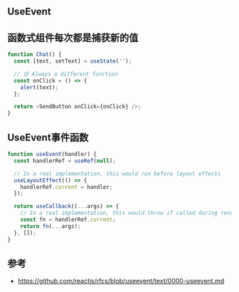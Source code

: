 ## UseEvent
## 函数式组件每次都是捕获新的值
```js
function Chat() {
  const [text, setText] = useState('');

  // 🟡 Always a different function
  const onClick = () => {
    alert(text);
  };

  return <SendButton onClick={onClick} />;
}
```

## UseEvent事件函数
```js
function useEvent(handler) {
  const handlerRef = useRef(null);

  // In a real implementation, this would run before layout effects
  useLayoutEffect(() => {
    handlerRef.current = handler;
  });

  return useCallback((...args) => {
    // In a real implementation, this would throw if called during render
    const fn = handlerRef.current;
    return fn(...args);
  }, []);
}
```

## 参考
- https://github.com/reactjs/rfcs/blob/useevent/text/0000-useevent.md
